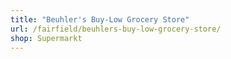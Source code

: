 ```yaml
---
title: "Beuhler's Buy-Low Grocery Store"
url: /fairfield/beuhlers-buy-low-grocery-store/
shop: Supermarkt
---
```

